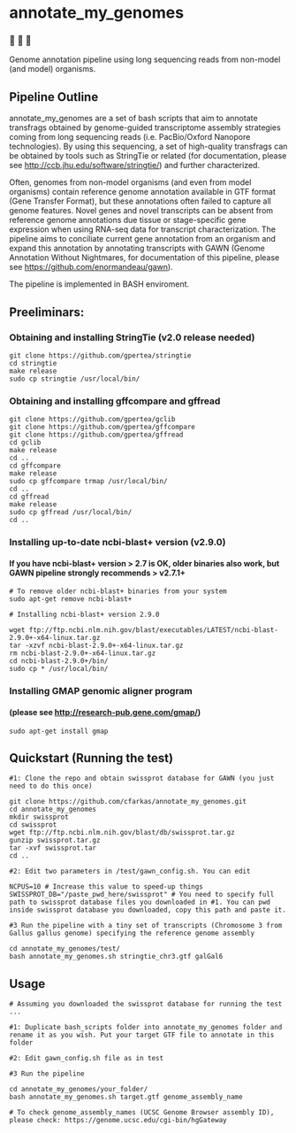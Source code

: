 # annotate_my_genomes 
### :microscope: :hatching_chick: :hatched_chick: 
Genome annotation pipeline using long sequencing reads from non-model (and model) organisms.

## Pipeline Outline

  annotate_my_genomes are a set of bash scripts that aim to annotate transfrags obtained by genome-guided transcriptome assembly strategies coming from long sequencing reads (i.e. PacBio/Oxford Nanopore technologies). By using this sequencing, a set of high-quality transfrags can be obtained by tools such as StringTie or related (for documentation, please see http://ccb.jhu.edu/software/stringtie/) and further characterized. 
  
  Often, genomes from non-model organisms (and even from model organisms) contain reference genome annotation available in GTF format (Gene Transfer Format), but these annotations often failed to capture all genome features. Novel genes and novel transcripts can be absent from reference genome annotations due tissue or stage-specific gene expression when using RNA-seq data for transcript characterization. The pipeline aims to conciliate current gene annotation from an organism and expand this annotation by annotating transcripts with GAWN (Genome Annotation Without Nightmares, for documentation of this pipeline, please see https://github.com/enormandeau/gawn). 

The pipeline is implemented in BASH enviroment.


## Preeliminars:
### Obtaining and installing StringTie (v2.0 release needed)

```
git clone https://github.com/gpertea/stringtie
cd stringtie
make release
sudo cp stringtie /usr/local/bin/
```
### Obtaining and installing gffcompare and gffread

```
git clone https://github.com/gpertea/gclib
git clone https://github.com/gpertea/gffcompare
git clone https://github.com/gpertea/gffread
cd gclib
make release
cd ..
cd gffcompare
make release
sudo cp gffcompare trmap /usr/local/bin/
cd ..
cd gffread
make release
sudo cp gffread /usr/local/bin/
cd ..
```
### Installing up-to-date ncbi-blast+ version (v2.9.0)
#### If you have ncbi-blast+ version > 2.7 is OK, older binaries also work, but GAWN pipeline strongly recommends > v2.7.1+

```
# To remove older ncbi-blast+ binaries from your system 
sudo apt-get remove ncbi-blast+

# Installing ncbi-blast+ version 2.9.0

wget ftp://ftp.ncbi.nlm.nih.gov/blast/executables/LATEST/ncbi-blast-2.9.0+-x64-linux.tar.gz
tar -xzvf ncbi-blast-2.9.0+-x64-linux.tar.gz
rm ncbi-blast-2.9.0+-x64-linux.tar.gz
cd ncbi-blast-2.9.0+/bin/
sudo cp * /usr/local/bin/ 
```
### Installing GMAP genomic aligner program 
#### (please see http://research-pub.gene.com/gmap/)

```
sudo apt-get install gmap
```

## Quickstart (Running the test)

```
#1: Clone the repo and obtain swissprot database for GAWN (you just need to do this once)

git clone https://github.com/cfarkas/annotate_my_genomes.git
cd annotate_my_genomes
mkdir swissprot
cd swissprot
wget ftp://ftp.ncbi.nlm.nih.gov/blast/db/swissprot.tar.gz
gunzip swissprot.tar.gz
tar -xvf swissprot.tar
cd ..

#2: Edit two parameters in /test/gawn_config.sh. You can edit

NCPUS=10 # Increase this value to speed-up things
SWISSPROT_DB="/paste_pwd_here/swissprot" # You need to specify full path to swissprot database files you downloaded in #1. You can pwd inside swissprot database you downloaded, copy this path and paste it.  

#3 Run the pipeline with a tiny set of transcripts (Chromosome 3 from Gallus gallus genome) specifying the reference genome assembly

cd annotate_my_genomes/test/
bash annotate_my_genomes.sh stringtie_chr3.gtf galGal6
```

## Usage

```
# Assuming you downloaded the swissprot database for running the test ...

#1: Duplicate bash_scripts folder into annotate_my_genomes folder and rename it as you wish. Put your target GTF file to annotate in this folder

#2: Edit gawn_config.sh file as in test

#3 Run the pipeline 

cd annotate_my_genomes/your_folder/
bash annotate_my_genomes.sh target.gtf genome_assembly_name

# To check genome_assembly_names (UCSC Genome Browser assembly ID), please check: https://genome.ucsc.edu/cgi-bin/hgGateway
```
